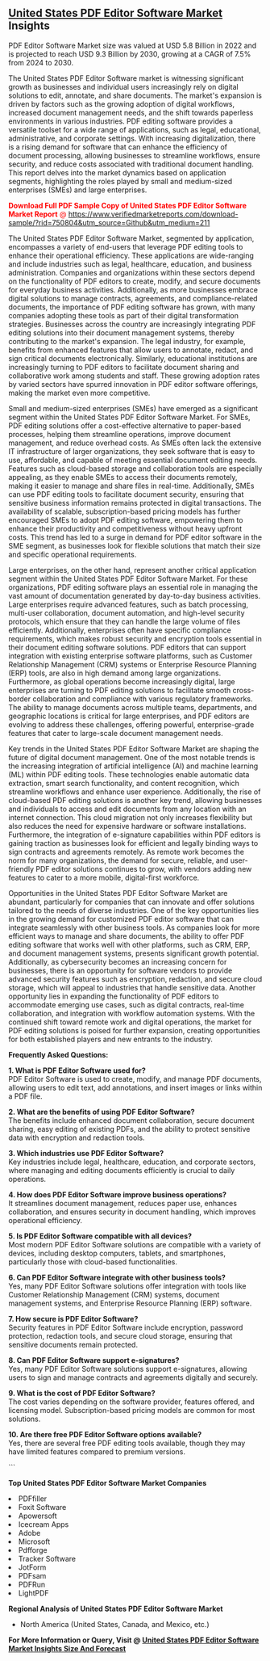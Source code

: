 <h2><a href="https://www.verifiedmarketreports.com/download-sample/?rid=750804&amp;utm_source=Github&amp;utm_medium=211" target="_blank">United States PDF Editor Software Market</a> Insights</h2><p>PDF Editor Software Market size was valued at USD 5.8 Billion in 2022 and is projected to reach USD 9.3 Billion by 2030, growing at a CAGR of 7.5% from 2024 to 2030.</p><p><p>The United States PDF Editor Software market is witnessing significant growth as businesses and individual users increasingly rely on digital solutions to edit, annotate, and share documents. The market's expansion is driven by factors such as the growing adoption of digital workflows, increased document management needs, and the shift towards paperless environments in various industries. PDF editing software provides a versatile toolset for a wide range of applications, such as legal, educational, administrative, and corporate settings. With increasing digitalization, there is a rising demand for software that can enhance the efficiency of document processing, allowing businesses to streamline workflows, ensure security, and reduce costs associated with traditional document handling. This report delves into the market dynamics based on application segments, highlighting the roles played by small and medium-sized enterprises (SMEs) and large enterprises. <p><span class=""><span style="color: #ff0000;"><strong>Download Full PDF Sample Copy of United States PDF Editor Software Market Report</strong> @ </span><a href="https://www.verifiedmarketreports.com/download-sample/?rid=750804&amp;utm_source=Github&amp;utm_medium=211" target="_blank">https://www.verifiedmarketreports.com/download-sample/?rid=750804&amp;utm_source=Github&amp;utm_medium=211</a></span></p></p><p>The United States PDF Editor Software Market, segmented by application, encompasses a variety of end-users that leverage PDF editing tools to enhance their operational efficiency. These applications are wide-ranging and include industries such as legal, healthcare, education, and business administration. Companies and organizations within these sectors depend on the functionality of PDF editors to create, modify, and secure documents for everyday business activities. Additionally, as more businesses embrace digital solutions to manage contracts, agreements, and compliance-related documents, the importance of PDF editing software has grown, with many companies adopting these tools as part of their digital transformation strategies. Businesses across the country are increasingly integrating PDF editing solutions into their document management systems, thereby contributing to the market's expansion. The legal industry, for example, benefits from enhanced features that allow users to annotate, redact, and sign critical documents electronically. Similarly, educational institutions are increasingly turning to PDF editors to facilitate document sharing and collaborative work among students and staff. These growing adoption rates by varied sectors have spurred innovation in PDF editor software offerings, making the market even more competitive.</p><p>Small and medium-sized enterprises (SMEs) have emerged as a significant segment within the United States PDF Editor Software Market. For SMEs, PDF editing solutions offer a cost-effective alternative to paper-based processes, helping them streamline operations, improve document management, and reduce overhead costs. As SMEs often lack the extensive IT infrastructure of larger organizations, they seek software that is easy to use, affordable, and capable of meeting essential document editing needs. Features such as cloud-based storage and collaboration tools are especially appealing, as they enable SMEs to access their documents remotely, making it easier to manage and share files in real-time. Additionally, SMEs can use PDF editing tools to facilitate document security, ensuring that sensitive business information remains protected in digital transactions. The availability of scalable, subscription-based pricing models has further encouraged SMEs to adopt PDF editing software, empowering them to enhance their productivity and competitiveness without heavy upfront costs. This trend has led to a surge in demand for PDF editor software in the SME segment, as businesses look for flexible solutions that match their size and specific operational requirements.</p><p>Large enterprises, on the other hand, represent another critical application segment within the United States PDF Editor Software Market. For these organizations, PDF editing software plays an essential role in managing the vast amount of documentation generated by day-to-day business activities. Large enterprises require advanced features, such as batch processing, multi-user collaboration, document automation, and high-level security protocols, which ensure that they can handle the large volume of files efficiently. Additionally, enterprises often have specific compliance requirements, which makes robust security and encryption tools essential in their document editing software solutions. PDF editors that can support integration with existing enterprise software platforms, such as Customer Relationship Management (CRM) systems or Enterprise Resource Planning (ERP) tools, are also in high demand among large organizations. Furthermore, as global operations become increasingly digital, large enterprises are turning to PDF editing solutions to facilitate smooth cross-border collaboration and compliance with various regulatory frameworks. The ability to manage documents across multiple teams, departments, and geographic locations is critical for large enterprises, and PDF editors are evolving to address these challenges, offering powerful, enterprise-grade features that cater to large-scale document management needs.</p><p>Key trends in the United States PDF Editor Software Market are shaping the future of digital document management. One of the most notable trends is the increasing integration of artificial intelligence (AI) and machine learning (ML) within PDF editing tools. These technologies enable automatic data extraction, smart search functionality, and content recognition, which streamline workflows and enhance user experience. Additionally, the rise of cloud-based PDF editing solutions is another key trend, allowing businesses and individuals to access and edit documents from any location with an internet connection. This cloud migration not only increases flexibility but also reduces the need for expensive hardware or software installations. Furthermore, the integration of e-signature capabilities within PDF editors is gaining traction as businesses look for efficient and legally binding ways to sign contracts and agreements remotely. As remote work becomes the norm for many organizations, the demand for secure, reliable, and user-friendly PDF editor solutions continues to grow, with vendors adding new features to cater to a more mobile, digital-first workforce.</p><p>Opportunities in the United States PDF Editor Software Market are abundant, particularly for companies that can innovate and offer solutions tailored to the needs of diverse industries. One of the key opportunities lies in the growing demand for customized PDF editor software that can integrate seamlessly with other business tools. As companies look for more efficient ways to manage and share documents, the ability to offer PDF editing software that works well with other platforms, such as CRM, ERP, and document management systems, presents significant growth potential. Additionally, as cybersecurity becomes an increasing concern for businesses, there is an opportunity for software vendors to provide advanced security features such as encryption, redaction, and secure cloud storage, which will appeal to industries that handle sensitive data. Another opportunity lies in expanding the functionality of PDF editors to accommodate emerging use cases, such as digital contracts, real-time collaboration, and integration with workflow automation systems. With the continued shift toward remote work and digital operations, the market for PDF editing solutions is poised for further expansion, creating opportunities for both established players and new entrants to the industry.</p><p><strong>Frequently Asked Questions:</strong></p><p><strong>1. What is PDF Editor Software used for?</strong><br> PDF Editor Software is used to create, modify, and manage PDF documents, allowing users to edit text, add annotations, and insert images or links within a PDF file.</p><p><strong>2. What are the benefits of using PDF Editor Software?</strong><br> The benefits include enhanced document collaboration, secure document sharing, easy editing of existing PDFs, and the ability to protect sensitive data with encryption and redaction tools.</p><p><strong>3. Which industries use PDF Editor Software?</strong><br> Key industries include legal, healthcare, education, and corporate sectors, where managing and editing documents efficiently is crucial to daily operations.</p><p><strong>4. How does PDF Editor Software improve business operations?</strong><br> It streamlines document management, reduces paper use, enhances collaboration, and ensures security in document handling, which improves operational efficiency.</p><p><strong>5. Is PDF Editor Software compatible with all devices?</strong><br> Most modern PDF Editor Software solutions are compatible with a variety of devices, including desktop computers, tablets, and smartphones, particularly those with cloud-based functionalities.</p><p><strong>6. Can PDF Editor Software integrate with other business tools?</strong><br> Yes, many PDF Editor Software solutions offer integration with tools like Customer Relationship Management (CRM) systems, document management systems, and Enterprise Resource Planning (ERP) software.</p><p><strong>7. How secure is PDF Editor Software?</strong><br> Security features in PDF Editor Software include encryption, password protection, redaction tools, and secure cloud storage, ensuring that sensitive documents remain protected.</p><p><strong>8. Can PDF Editor Software support e-signatures?</strong><br> Yes, many PDF Editor Software solutions support e-signatures, allowing users to sign and manage contracts and agreements digitally and securely.</p><p><strong>9. What is the cost of PDF Editor Software?</strong><br> The cost varies depending on the software provider, features offered, and licensing model. Subscription-based pricing models are common for most solutions.</p><p><strong>10. Are there free PDF Editor Software options available?</strong><br> Yes, there are several free PDF editing tools available, though they may have limited features compared to premium versions.</p>```</p><p><strong>Top United States PDF Editor Software Market Companies</strong></p><div data-test-id=""><p><li>PDFfiller</li><li> Foxit Software</li><li> Apowersoft</li><li> Icecream Apps</li><li> Adobe</li><li> Microsoft</li><li> Pdfforge</li><li> Tracker Software</li><li> JotForm</li><li> PDFsam</li><li> PDFRun</li><li> LightPDF</li></p><div><strong>Regional Analysis of&nbsp;United States PDF Editor Software Market</strong></div><ul><li dir="ltr"><p dir="ltr">North America&nbsp;(United States, Canada, and Mexico, etc.)</p></li></ul><p><strong>For More Information or Query, Visit @&nbsp;</strong><strong><a href="https://www.verifiedmarketreports.com/product/pdf-editor-software-market/?utm_source=Github&amp;utm_medium=211" target="_blank">United States PDF Editor Software Market Insights Size And Forecast</a></strong></p></div>
